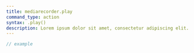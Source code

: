 ```yaml
---
title: mediarecorder.play
command_type: action
syntax: .play()
description: Lorem ipsum dolor sit amet, consectetur adipiscing elit.
---
```


```javascript
// example
```